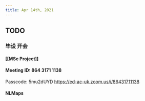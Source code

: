 ```yaml
---
title: Apr 14th, 2021
---
```


## TODO
### 毕设 开会
#### [[MSc Project]]
#### Meeting ID: 864 3171 1138
 Passcode: 5mu2dUYD
 https://ed-ac-uk.zoom.us/i/86431711138
#### NLMaps
####
